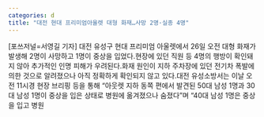 ```yaml
---
categories: d
title: "대전 현대 프리미엄아울렛 대형 화재…사망 2명·실종 4명"
---
```

[포쓰저널=서영길 기자] 대전 유성구 현대 프리미엄 아울렛에서 26일 오전 대형 화재가 발생해 2명이 사망하고 1명이 중상을 입었다.현장에 있던 직원 등 4명의 행방이 확인돼지 않아 추가적인 인명 피해가 우려된다.화재 원인이 지하 주차장에 있던 전기차 폭발에 의한 것으로 알려졌으나 아직 정확하게 확인되지 않고 있다.대전 유성소방서는 이날 오전 11시경 현장 브리핑 등을 통해 “아웃렛 지하 동쪽 편에서 발견된 50대 남성 1명과 30대 남성 1명이 중상을 입은 상태로 병원에 옮겨졌으나 숨졌다”며 “40대 남성 1명은 중상을 입고 병원